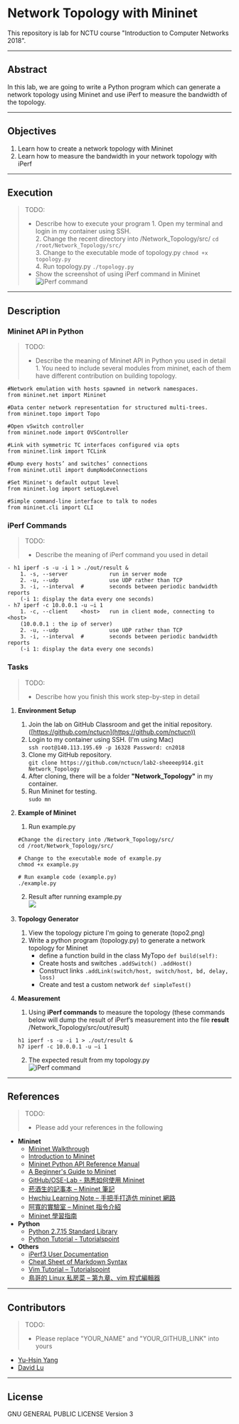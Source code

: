 # Network Topology with Mininet

This repository is lab for NCTU course "Introduction to Computer Networks 2018".

---
## Abstract

In this lab, we are going to write a Python program which can generate a network topology using Mininet and use iPerf to measure the bandwidth of the topology.

---
## Objectives

1. Learn how to create a network topology with Mininet
2. Learn how to measure the bandwidth in your network topology with iPerf

---
## Execution

> TODO: 
> * Describe how to execute your program
	1. Open my terminal and login in my container using SSH.   
	2. Change the recent directory into /Network_Topology/src/ `cd /root/Network_Topology/src/`  
	3. Change to the executable mode of topology.py `chmod +x topology.py`  
	4. Run topology.py `./topology.py`  
> * Show the screenshot of using iPerf command in Mininet
	![iPerf command](iPerf_Command.png)

---
## Description

### Mininet API in Python

> TODO:
> * Describe the meaning of Mininet API in Python you used in detail  
	1. You need to include several modules from mininet, each of them have different contribution on building  topology.  

	#Network emulation with hosts spawned in network namespaces. 
	from mininet.net import Mininet
	
	#Data center network representation for structured multi-trees.
	from mininet.topo import Topo
	
	#Open vSwitch controller
	from mininet.node import OVSController
	
	#Link with symmetric TC interfaces configured via opts
	from mininet.link import TCLink
	
	#Dump every hosts’ and switches’ connections
	from mininet.util import dumpNodeConnections
	
	#Set Mininet's default output level
	from mininet.log import setLogLevel
	
	#Simple command-line interface to talk to nodes
	from mininet.cli import CLI
	

### iPerf Commands

> TODO:
> * Describe the meaning of iPerf command you used in detail

	- h1 iperf -s -u -i 1 > ./out/result &
		1. -s, --server             run in server mode
		2. -u, --udp                use UDP rather than TCP
		3. -i, --interval  #        seconds between periodic bandwidth reports
		(-i 1: display the data every one seconds)
	- h7 iperf -c 10.0.0.1 -u –i 1
		1. -c, --client    <host>   run in client mode, connecting to <host>
		(10.0.0.1 : the ip of server)
		2. -u, --udp                use UDP rather than TCP
		3. -i, --interval  #        seconds between periodic bandwidth reports
		(-i 1: display the data every one seconds)
### Tasks

> TODO:
> * Describe how you finish this work step-by-step in detail

1. **Environment Setup**
	1. Join the lab on GitHub Classroom and get the initial repository. ([https://github.com/nctucn](https://github.com/nctucn))  
	2. Login to my container using SSH. (I'm using Mac)  
	`ssh root@140.113.195.69 -p 16328
	 Password: cn2018`  
	3. Clone my GitHub repository.  
	`git clone https://github.com/nctucn/lab2-sheeeep914.git Network_Topology`    
	4. After cloning, there will be a folder **"Network_Topology"** in my container.   
	5. Run Mininet for testing.  
	`sudo mn`   
2. **Example of Mininet**
	1. Run example.py   
	```
	#Change the directory into /Network_Topology/src/
	cd /root/Network_Topology/src/
	
	# Change to the executable mode of example.py
	chmod +x example.py
	
	# Run example code (example.py)
	./example.py
	```
	2. Result after running example.py  
	![](Excuting_example.png)
	

3. **Topology Generator**
	1. View the topology picture I'm going to generate (topo2.png)    
	2. Write a python program (topology.py) to generate a network topology for Mininet    
		- define a function build in the class MyTopo `def build(self):`  
		- Create hosts and switches `.addSwitch() .addHost()`  
		- Construct links `.addLink(switch/host, switch/host, bd, delay, loss)`  
		- Create and test a custom network `def simpleTest()`  

4. **Measurement**
	1. Using **iPerf commands** to measure the topology
	(these commands below will dump the result of iPerf’s measurement into the file **result**	/Network_Topology/src/out/result)    
	```
	h1 iperf -s -u -i 1 > ./out/result &
	h7 iperf -c 10.0.0.1 -u –i 1
	```
	2. The expected result from my topology.py  
	![iPerf command](iPerf_Command.png)
---
## References

> TODO: 
> * Please add your references in the following  

* **Mininet**
    * [Mininet Walkthrough](http://mininet.org/walkthrough/)
    * [Introduction to Mininet](https://github.com/mininet/mininet/wiki/Introduction-to-Mininet)
    * [Mininet Python API Reference Manual](http://mininet.org/api/annotated.html)
    * [A Beginner's Guide to Mininet](https://opensourceforu.com/2017/04/beginners-guide-mininet/)
    * [GitHub/OSE-Lab - 熟悉如何使用 Mininet](https://github.com/OSE-Lab/Learning-SDN/blob/master/Mininet/README.md)
    * [菸酒生的記事本 – Mininet 筆記](https://blog.laszlo.tw/?p=81)
    * [Hwchiu Learning Note – 手把手打造仿 mininet 網路](https://hwchiu.com/setup-mininet-like-environment.html)
    * [阿寬的實驗室 – Mininet 指令介紹](https://ting-kuan.blog/2017/11/09/%E3%80%90mininet%E6%8C%87%E4%BB%A4%E4%BB%8B%E7%B4%B9%E3%80%91/)
    * [Mininet 學習指南](https://www.sdnlab.com/11495.html)
* **Python**
    * [Python 2.7.15 Standard Library](https://docs.python.org/2/library/index.html)
    * [Python Tutorial - Tutorialspoint](https://www.tutorialspoint.com/python/)
* **Others**
    * [iPerf3 User Documentation](https://iperf.fr/iperf-doc.php#3doc)
    * [Cheat Sheet of Markdown Syntax](https://www.markdownguide.org/cheat-sheet)
    * [Vim Tutorial – Tutorialspoint](https://www.tutorialspoint.com/vim/index.htm)
    * [鳥哥的 Linux 私房菜 – 第九章、vim 程式編輯器](http://linux.vbird.org/linux_basic/0310vi.php)

---
## Contributors

> TODO:
> * Please replace "YOUR_NAME" and "YOUR_GITHUB_LINK" into yours

* [Yu-Hsin Yang](https://github.com/sheeeep914)
* [David Lu](https://github.com/yungshenglu)

---
## License

GNU GENERAL PUBLIC LICENSE Version 3
